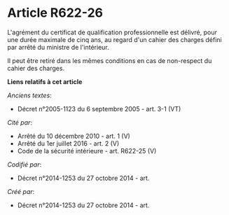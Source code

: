 # Article R622-26

L'agrément du certificat de qualification professionnelle est délivré, pour une durée maximale de cinq ans, au regard d'un
cahier des charges défini par arrêté du ministre de l'intérieur.

Il peut être retiré dans les mêmes conditions en cas de non-respect du cahier des charges.

**Liens relatifs à cet article**

_Anciens textes_:

  - Décret n°2005-1123 du 6 septembre 2005 - art. 3-1 (VT)

_Cité par_:

  - Arrêté du 10 décembre 2010 - art. 1 (V)
  - Arrêté du 1er juillet 2016 - art. 2 (V)
  - Code de la sécurité intérieure - art. R622-25 (V)

_Codifié par_:

  - Décret n°2014-1253 du 27 octobre 2014 - art.

_Créé par_:

  - Décret n°2014-1253 du 27 octobre 2014 - art.
